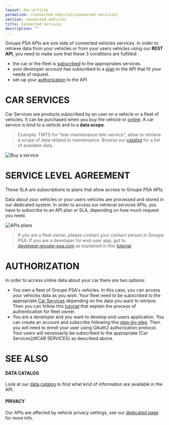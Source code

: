 ```yaml
---
layout: doc-article
permalink: /connected-vehicles/connected-services/
section: connected-vehicles
title: Connected Services
description: ""
---
```


Groupe PSA APIs are one side of connected vehicles services. 
In order to retrieve data from your vehicles or from your users vehicles using our **REST API**, you need to make sure that these 3 conditions are fulfilled: 
- the car or the fleet is [subscribed](#car-services) to the appropriates services.
- your developer account has subscribed to a [plan](#service-level-agreement) to the API that fit your needs of request.
- set-up your [authorization](#authorization) to the API.

# CAR SERVICES

Car Services are products subscribed by an user on a vehicle or a fleet of vehicles. It can be purchased when you buy the vehicle or [online](https://services-store.peugeot.fr/). A car service is bind to a vehicle and to a **data scope**. 


> Example: TMTS for "tele-maintenance tele-service", allow to retrieve a scope of data related to maintenance. Browse our [catalog]({{site.baseurl}}/connected-vehicles/data-catalog/#article) for a list of available data.


![Buy a service]({{site.baseurl}}/assets/images/services-store.png)


# SERVICE LEVEL AGREEMENT

These SLA are subscriptions to plans that allow access to Groupe PSA APIs. 

Data about your vehicles or your users vehicles are processed and stored in our dedicated system. In order to access our retrieval services APIs, you have to subscribe to an API plan or SLA, depending on how much request you need.

![APIs plans]({{site.baseurl}}/assets/images/api-plans.png)

> If you are a fleet owner, please contact your contact person in Groupe PSA. If you are a developer for end-user app, got to [developer.groupe-psa.com](https://developer.groupe-psa.com/inc/) as explained in this [tutorial]({{site.baseurl}}/webapi/b2c/quickstart/connect/#article).

# AUTHORIZATION

In order to access online data about your car there are two options:
- You own a fleet of Groupe PSA's vehicles. In this case, you can access your vehicles data as you wish. Your fleet need to be subscribed to the appropriate [Car Services](#CAR-SERVICES) depending on the data you want to retrieve. Then you can follow this [tutorial]({{site.baseurl}}/webapi/b2b/quickstart/autentication/#article) that explain the process of authentication for fleet owner.
- You are a developer and you want to develop end-users application. You can create an account and subscribe following this [step-by-step]({{site.baseurl}}/webapi/b2c/quickstart/connect/#article). Then you will need to enroll your user using OAuth2 authorization protocol. Your users will necessarily be subscribed to the appropriate [Car Services](#CAR SERVICES) as described above.

# SEE ALSO

#### DATA CATALOG

Look at our [data catalog]({{site.baseurl}}/connected-vehicles/data-catalog/#article) to find what kind of information are available in the API.

#### PRIVACY

Our APIs are affected by vehicle privacy settings, see our [dedicated page]({{site.baseurl}}/connected-vehicles/privacy#article) for more info.